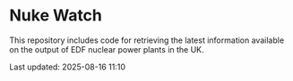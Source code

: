# Nuke Watch

This repository includes code for retrieving the latest information available on the output of EDF nuclear power plants in the UK.

Last updated: 2025-08-16 11:10
